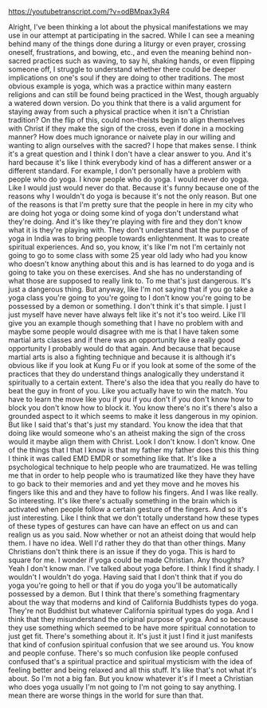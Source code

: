 https://youtubetranscript.com/?v=odBMpax3yR4

 Alright, I've been thinking a lot about the physical manifestations we may use in our attempt at participating in the sacred. While I can see a meaning behind many of the things done during a liturgy or even prayer, crossing oneself, frustrations, and bowing, etc., and even the meaning behind non-sacred practices such as waving, to say hi, shaking hands, or even flipping someone off, I struggle to understand whether there could be deeper implications on one's soul if they are doing to other traditions. The most obvious example is yoga, which was a practice within many eastern religions and can still be found being practiced in the West, though arguably a watered down version. Do you think that there is a valid argument for staying away from such a physical practice when it isn't a Christian tradition? On the flip of this, could non-theists begin to align themselves with Christ if they make the sign of the cross, even if done in a mocking manner? How does much ignorance or naivete play in our willing and wanting to align ourselves with the sacred? I hope that makes sense. I think it's a great question and I think I don't have a clear answer to you. And it's hard because it's like I think everybody kind of has a different answer or a different standard. For example, I don't personally have a problem with people who do yoga. I know people who do yoga. I would never do yoga. Like I would just would never do that. Because it's funny because one of the reasons why I wouldn't do yoga is because it's not the only reason. But one of the reasons is that I'm pretty sure that the people in here in my city who are doing hot yoga or doing some kind of yoga don't understand what they're doing. And it's like they're playing with fire and they don't know what it is they're playing with. They don't understand that the purpose of yoga in India was to bring people towards enlightenment. It was to create spiritual experiences. And so, you know, it's like I'm not I'm certainly not going to go to some class with some 25 year old lady who had you know who doesn't know anything about this and is has learned to do yoga and is going to take you on these exercises. And she has no understanding of what those are supposed to really link to. To me that's just dangerous. It's just a dangerous thing. But anyway, like I'm not saying that if you go take a yoga class you're going to you're going to I don't know you're going to be possessed by a demon or something. I don't think it's that simple. I just I just myself have never have always felt like it's not it's too weird. Like I'll give you an example though something that I have no problem with and maybe some people would disagree with me is that I have taken some martial arts classes and if there was an opportunity like a really good opportunity I probably would do that again. And because that because martial arts is also a fighting technique and because it is although it's obvious like if you look at Kung Fu or if you look at some of the some of the practices that they do understand things analogically they understand it spiritually to a certain extent. There's also the idea that you really do have to beat the guy in front of you. Like you actually have to win the match. You have to learn the move like you if you if you don't if you don't know how to block you don't know how to block it. You know there's no it's there's also a grounded aspect to it which seems to make it less dangerous in my opinion. But like I said that's that's just my standard. You know the idea that that doing like would someone who's an atheist making the sign of the cross would it maybe align them with Christ. Look I don't know. I don't know. One of the things that I that I know is that my father my father does this this thing I think it was called EMD EMDR or something like that. It's like a psychological technique to help people who are traumatized. He was telling me that in order to help people who is traumatized like they have they have to go back to their memories and and yet they move and he moves his fingers like this and and they have to follow his fingers. And I was like really. So interesting. It's like there's actually something in the brain which is activated when people follow a certain gesture of the fingers. And so it's just interesting. Like I think that we don't totally understand how these types of these types of gestures can have can have an effect on us and can realign us as you said. Now whether or not an atheist doing that would help them. I have no idea. Well I'd rather they do that than other things. Many Christians don't think there is an issue if they do yoga. This is hard to square for me. I wonder if yoga could be made Christian. Any thoughts? Yeah I don't know man. I've talked about yoga before. I think I find it shady. I wouldn't I wouldn't do yoga. Having said that I don't think that if you do yoga you're going to hell or that if you do yoga you'll be automatically possessed by a demon. But I think that there's something fragmentary about the way that moderns and kind of California Buddhists types do yoga. They're not Buddhist but whatever California spiritual types do yoga. And I think that they misunderstand the original purpose of yoga. And so because they use something which seemed to be have more spiritual connotation to just get fit. There's something about it. It's just it just I find it just manifests that kind of confusion spiritual confusion that we see around us. You know and people confuse. There's so much confusion like people confused confused that's a spiritual practice and spiritual mysticism with the idea of feeling better and being relaxed and all this stuff. It's like that's not what it's about. So I'm not a big fan. But you know whatever it's if I meet a Christian who does yoga usually I'm not going to I'm not going to say anything. I mean there are worse things in the world for sure than that.